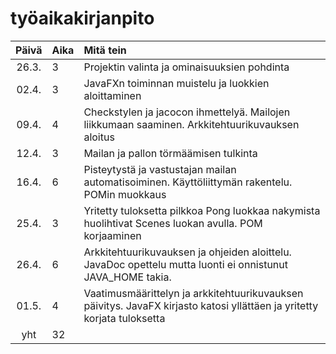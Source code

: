 # työaikakirjanpito

| Päivä | Aika | Mitä tein  |
| :----:|:-----| :-----|
| 26.3. | 3    | Projektin valinta ja ominaisuuksien pohdinta |
| 02.4. | 3    | JavaFXn toiminnan muistelu ja luokkien aloittaminen |
| 09.4. | 4    | Checkstylen ja jacocon ihmettelyä. Mailojen liikkumaan saaminen. Arkkitehtuurikuvauksen aloitus |
| 12.4. | 3    | Mailan ja pallon törmäämisen tulkinta |
| 16.4. | 6    | Pisteytystä ja vastustajan mailan automatisoiminen. Käyttöliittymän rakentelu. POMin muokkaus |
| 25.4. | 3    | Yritetty tuloksetta pilkkoa Pong luokkaa nakymista huolihtivat Scenes luokan avulla. POM korjaaminen|
| 26.4. | 6    | Arkkitehtuurikuvauksen ja ohjeiden aloittelu. JavaDoc opettelu mutta luonti ei onnistunut JAVA_HOME takia.|
| 01.5. | 4    | Vaatimusmäärittelyn ja arkkitehtuurikuvauksen päivitys. JavaFX kirjasto katosi yllättäen ja yritetty korjata tuloksetta|
| yht | 32 | | 
